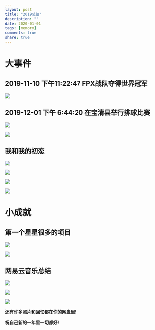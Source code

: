 ```yaml
---
layout: post
title: "2019总结"
description: ""
date: 2020-01-01
tags: [memory]
comments: true
share: true
---
```


# 大事件

## 2019-11-10 下午11:22:47 FPX战队夺得世界冠军

![](https://gitee.com/hkslover/blog_img/raw/master/2019/62AE1DCFE73AB93A3BFADCF0AAADB28A.jpg)

## 2019-12-01 下午 6:44:20 在宝清县举行排球比赛

![](https://gitee.com/hkslover/blog_img/raw/master/2019/BED460DD06FFC4FE49F51765EC002B29.jpg)

![](https://gitee.com/hkslover/blog_img/raw/master/2019/19A0F59F017260D63B3196DC23AF6F41.jpg)

## 我和我的初恋

![](https://gitee.com/hkslover/blog_img/raw/master/2019/E75963EB0BABBC71148C524EC941CF16.jpg)

![](https://gitee.com/hkslover/blog_img/raw/master/2019/98F7BD0BEBE953F5A508C3E4C0A5D232.jpg)

![](https://gitee.com/hkslover/blog_img/raw/master/2019/126668DE1BE29B876F533501FAA79D31.jpg)

![](https://gitee.com/hkslover/blog_img/raw/master/2019/1D1ABB0A82B2B52D95B4EEF0E3AD9216.jpg)

# 小成就

## 第一个星星很多的项目

![](https://gitee.com/hkslover/blog_img/raw/master/2019/%E6%B7%B1%E5%BA%A6%E6%88%AA%E5%9B%BE_%E9%80%89%E6%8B%A9%E5%8C%BA%E5%9F%9F_20200101210550.png)

![](https://gitee.com/hkslover/blog_img/raw/master/2019/%E6%B7%B1%E5%BA%A6%E6%88%AA%E5%9B%BE_%E9%80%89%E6%8B%A9%E5%8C%BA%E5%9F%9F_20200101210614.png)

## 网易云音乐总结

![](https://gitee.com/hkslover/blog_img/raw/master/2019/B3E0205FFB788D6E2F98FA8697AB02C1.jpg)

![](https://gitee.com/hkslover/blog_img/raw/master/2019/46D245F851FF399749DBB4CF2C895CA9.jpg)

![](https://gitee.com/hkslover/blog_img/raw/master/2019/8BD7243D79AF69B458C2C9E4B0B7C4DB.jpg)

**还有许多照片和回忆都在你的网盘里!**

**祝自己新的一年里一切都好!**
